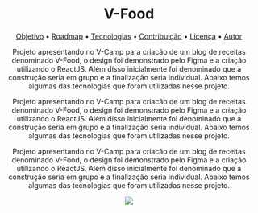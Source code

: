 <h1 align="center">V-Food</h1>

<p align="center">
 <a href="#objetivo">Objetivo</a> •
 <a href="#roadmap">Roadmap</a> • 
 <a href="#tecnologias">Tecnologias</a> • 
 <a href="#contribuicao">Contribuição</a> • 
 <a href="#licenc-a">Licença</a> • 
 <a href="#autor">Autor</a>
</p>


<p  href="#objetivo" align="center">
  Projeto apresentando no V-Camp para criacão de um blog de receitas denominado V-Food, o design foi demonstrado pelo Figma e a criação utilizando o ReactJS. Além disso inicialmente foi denominado que a construção seria em grupo e a finalização seria individual. Abaixo temos algumas das tecnologias que foram utilizadas nesse projeto.
</p>

<p href="#contribuicao" align="center">
  Projeto apresentando no V-Camp para criacão de um blog de receitas denominado V-Food, o design foi demonstrado pelo Figma e a criação utilizando o ReactJS. Além disso inicialmente foi denominado que a construção seria em grupo e a finalização seria individual. Abaixo temos algumas das tecnologias que foram utilizadas nesse projeto.
</p>

<p  href="#autor" align="center">
  Projeto apresentando no V-Camp para criacão de um blog de receitas denominado V-Food, o design foi demonstrado pelo Figma e a criação utilizando o ReactJS. Além disso inicialmente foi denominado que a construção seria em grupo e a finalização seria individual. Abaixo temos algumas das tecnologias que foram utilizadas nesse projeto.
</p>




<p href="#tecnologias" align="center">
  <a href="https://skillicons.dev">
    <img src="https://skillicons.dev/icons?i=js,react,sass,figma" />
  </a>
</p>
